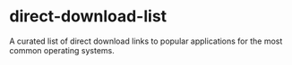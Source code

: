 # direct-download-list
A curated list of direct download links to popular applications for the most common operating systems.

